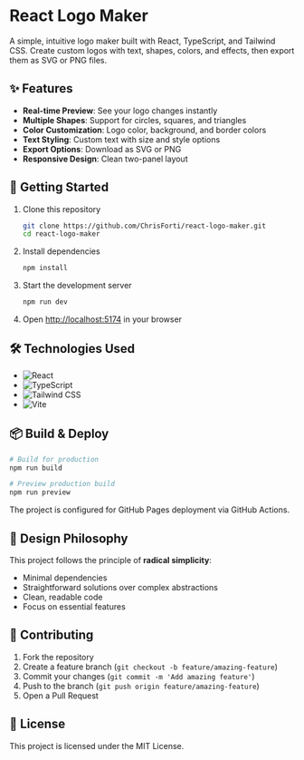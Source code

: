 # React Logo Maker

A simple, intuitive logo maker built with React, TypeScript, and Tailwind CSS. Create custom logos with text, shapes, colors, and effects, then export them as SVG or PNG files.

## ✨ Features

- **Real-time Preview**: See your logo changes instantly
- **Multiple Shapes**: Support for circles, squares, and triangles
- **Color Customization**: Logo color, background, and border colors
- **Text Styling**: Custom text with size and style options
- **Export Options**: Download as SVG or PNG
- **Responsive Design**: Clean two-panel layout

## 🚀 Getting Started

1. Clone this repository

   ```bash
   git clone https://github.com/ChrisForti/react-logo-maker.git
   cd react-logo-maker
   ```

2. Install dependencies

   ```bash
   npm install
   ```

3. Start the development server

   ```bash
   npm run dev
   ```

4. Open [http://localhost:5174](http://localhost:5174) in your browser

## 🛠️ Technologies Used

- ![React](https://img.shields.io/badge/React-18-blue)
- ![TypeScript](https://img.shields.io/badge/TypeScript-5.6-blue)
- ![Tailwind CSS](https://img.shields.io/badge/Tailwind-3.4-green)
- ![Vite](https://img.shields.io/badge/Vite-6.0-purple)

## 📦 Build & Deploy

```bash
# Build for production
npm run build

# Preview production build
npm run preview
```

The project is configured for GitHub Pages deployment via GitHub Actions.

## 🎯 Design Philosophy

This project follows the principle of **radical simplicity**:

- Minimal dependencies
- Straightforward solutions over complex abstractions
- Clean, readable code
- Focus on essential features

## 🤝 Contributing

1. Fork the repository
2. Create a feature branch (`git checkout -b feature/amazing-feature`)
3. Commit your changes (`git commit -m 'Add amazing feature'`)
4. Push to the branch (`git push origin feature/amazing-feature`)
5. Open a Pull Request

## 📄 License

This project is licensed under the MIT License.
